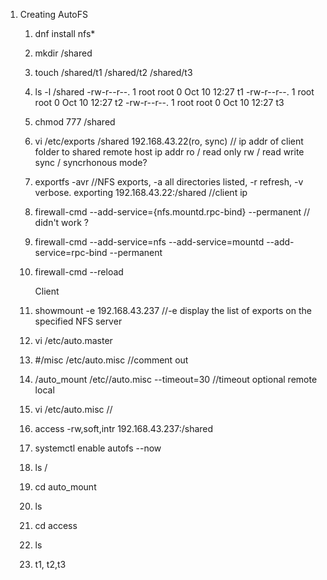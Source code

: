 1. Creating AutoFS
    1. dnf install nfs*
    2. mkdir /shared
    3. touch /shared/t1 /shared/t2 /shared/t3
    4. ls -l /shared
        -rw-r--r--. 1 root root 0 Oct 10 12:27 t1
        -rw-r--r--. 1 root root 0 Oct 10 12:27 t2
        -rw-r--r--. 1 root root 0 Oct 10 12:27 t3
    5. chmod 777 /shared
    6. vi /etc/exports
        /shared             192.168.43.22(ro, sync)     // ip addr of client
        folder to shared    remote host ip addr     ro / read only rw / read write     sync / syncrhonous mode?
    7. exportfs -avr                        //NFS exports, -a all directories listed, -r refresh, -v verbose.
            exporting 192.168.43.22:/shared             //client ip
    8. firewall-cmd --add-service={nfs.mountd.rpc-bind} --permanent  // didn't work ?
    9. firewall-cmd --add-service=nfs --add-service=mountd --add-service=rpc-bind --permanent
    10. firewall-cmd --reload
      
        Client 
    1. showmount -e 192.168.43.237          //-e display the list of exports on the specified NFS server
    2. vi /etc/auto.master
    3. #/misc   /etc/auto.misc              //comment out
    4. /auto_mount /etc//auto.misc --timeout=30     //timeout optional
        remote      local 
    5. vi /etc/auto.misc                    //
    6. access       -rw,soft,intr       192.168.43.237:/shared
    7. systemctl enable autofs --now
    8. ls /
    9. cd auto_mount
    10. ls
    11. cd access
    12. ls
    13. t1, t2,t3